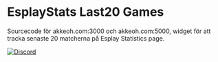 # EsplayStats Last20 Games

Sourcecode för akkeoh.com:3000 och akkeoh.com:5000, widget för att tracka senaste 20 matcherna på Esplay Statistics page.

[![Discord](https://discordapp.com/api/guilds/384038342062243840/widget.png?style=banner2)](https://discord.gg/VtQY2b3rfz)
